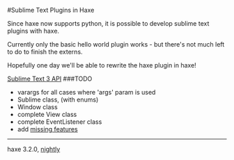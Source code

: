 #Sublime Text Plugins in Haxe

Since haxe now supports python, it is possible to develop sublime text plugins with haxe.

Currently only the basic hello world plugin works - but there's not much left to do to finish the externs.

Hopefully one day we'll be able to rewrite the haxe plugin in haxe!

[Sublime Text 3 API](http://www.sublimetext.com/docs/3/api_reference.html)
###TODO
- varargs for all cases where 'args' param is used
- Sublime class, (with enums)
- Window class
- complete View class
- complete EventListener class
- add [missing features](http://sublime-text-unofficial-documentation.readthedocs.org/en/latest/reference/api.html#sublime_plugin.EventListener.on_query_completions)

--------------
haxe 3.2.0, [nightly](http://hxbuilds.s3-website-us-east-1.amazonaws.com/builds/haxe/)